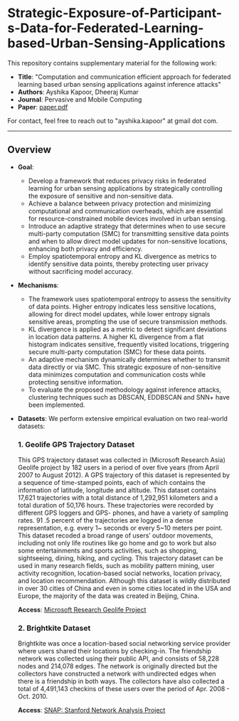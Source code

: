 # Strategic-Exposure-of-Participant-s-Data-for-Federated-Learning-based-Urban-Sensing-Applications
This repository contains supplementary material for the following work:
- **Title**: "Computation and communication efficient approach for federated learning based urban sensing applications against inference attacks"
- **Authors**: Ayshika Kapoor, Dheeraj Kumar
- **Journal**: Pervasive and Mobile Computing
- **Paper**: [paper.pdf](https://github.com/ayshikakap31/Strategic-Exposure-of-Participant-s-Data-for-Federated-Learning-based-Urban-Sensing-Applications/blob/b52d6373ac5a6715f19ecad4f7de4c370545b62f/Paper.pdf)

For contact, feel free to reach out to "ayshika.kapoor" at gmail dot com.

---

## Overview
- **Goal**:
  - Develop a framework that reduces privacy risks in federated learning for urban sensing applications by strategically controlling the exposure of sensitive and non-sensitive data.
  - Achieve a balance between privacy protection and minimizing computational and communication overheads, which are essential for resource-constrained mobile devices involved in urban sensing.
  - Introduce an adaptive strategy that determines when to use secure multi-party computation (SMC) for transmitting sensitive data points and when to allow direct model updates for non-sensitive locations, enhancing both privacy and efficiency.
  - Employ spatiotemporal entropy and KL divergence as metrics to identify sensitive data points, thereby protecting user privacy without sacrificing model accuracy.
- **Mechanisms**:
  - The framework uses spatiotemporal entropy to assess the sensitivity of data points. Higher entropy indicates less sensitive locations, allowing for direct model updates, while lower entropy signals sensitive areas, prompting the use of secure transmission methods.
  - KL divergence is applied as a metric to detect significant deviations in location data patterns. A higher KL divergence from a flat histogram indicates sensitive, frequently visited locations, triggering secure multi-party computation (SMC) for these data points.
  - An adaptive mechanism dynamically determines whether to transmit data directly or via SMC. This strategic exposure of non-sensitive data minimizes computation and communication costs while protecting sensitive information.
  - To evaluate the proposed methodology against inference attacks, clustering techniques such as DBSCAN, EDDBSCAN and SNN+ have been implemented.
- **Datasets**:
  We perform extensive empirical evaluation on two real-world datasets:
  ### 1. Geolife GPS Trajectory Dataset
  This GPS trajectory dataset was collected in (Microsoft Research Asia) Geolife project by 182 users in a period of over five years (from April 2007 to August 2012). A GPS trajectory of this dataset is represented by a sequence of time-stamped points, each of which contains the information of latitude, longitude and altitude. This dataset contains 17,621 trajectories with a total distance of 1,292,951 kilometers and a total duration of 50,176 hours. These trajectories were recorded by different GPS loggers and GPS- phones, and have a variety of sampling rates. 91 .5 percent of the trajectories are logged in a dense representation, e.g. every 1~ seconds or every 5~10 meters per point.
  This dataset recoded a broad range of users’ outdoor movements, including not only life routines like go home and go to work but also some entertainments and sports activities, such as shopping, sightseeing, dining, hiking, and cycling. This trajectory dataset can be used in many research fields, such as mobility pattern mining, user activity recognition, location-based social networks, location privacy, and location recommendation.
  Although this dataset is wildly distributed in over 30 cities of China and even in some cities located in the USA and Europe, the majority of the data was created in Beijing, China.
  
  **Access**: [Microsoft Research Geolife Project](https://www.microsoft.com/en-us/research/project/geolife-building-social-networks-using-human-location-history/)
  ### 2. Brightkite Dataset
  Brightkite was once a location-based social networking service provider where users shared their locations by checking-in. The friendship network was collected using their public API, and consists of 58,228 nodes and 214,078 edges. The network is originally directed but the collectors have constructed a network with undirected edges when there is a friendship in both ways. The collectors have also collected a total of 4,491,143 checkins of these users over the period of Apr. 2008 - Oct. 2010.
  
  **Access**: [SNAP: Stanford Network Analysis Project](https://snap.stanford.edu/data/loc-brightkite.html)

